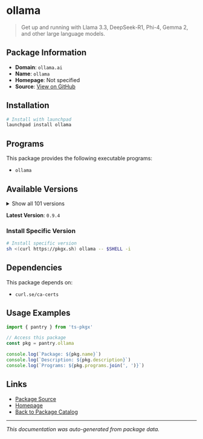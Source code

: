# ollama

> Get up and running with Llama 3.3, DeepSeek-R1, Phi-4, Gemma 2, and other large language models.

## Package Information

- **Domain**: `ollama.ai`
- **Name**: `ollama`
- **Homepage**: Not specified
- **Source**: [View on GitHub](https://github.com/pkgxdev/pantry/tree/main/projects/ollama.ai/package.yml)

## Installation

```bash
# Install with launchpad
launchpad install ollama
```

## Programs

This package provides the following executable programs:

- `ollama`

## Available Versions

<details>
<summary>Show all 101 versions</summary>

- `0.9.4`, `0.9.3`, `0.9.2`, `0.9.1`, `0.9.0`
- `0.8.0`, `0.7.1`, `0.7.0`, `0.6.8`, `0.6.7`
- `0.6.6`, `0.6.5`, `0.6.4`, `0.6.3`, `0.6.2`
- `0.6.1`, `0.6.0`, `0.5.13`, `0.5.12`, `0.5.11`
- `0.5.10`, `0.5.8`, `0.5.7`, `0.5.6`, `0.5.5`
- `0.5.4`, `0.5.3`, `0.5.2`, `0.5.1`, `0.5.0`
- `0.4.7`, `0.4.6`, `0.4.5`, `0.4.4`, `0.4.3`
- `0.4.2`, `0.4.1`, `0.4.0`, `0.3.14`, `0.3.13`
- `0.3.12`, `0.3.11`, `0.3.10`, `0.3.9`, `0.3.8`
- `0.3.7`, `0.3.6`, `0.3.5`, `0.3.4`, `0.3.3`
- `0.3.2`, `0.3.1`, `0.3.0`, `0.2.8`, `0.2.7`
- `0.2.6`, `0.2.5`, `0.2.4`, `0.2.3`, `0.2.2`
- `0.2.1`, `0.2.0`, `0.1.48`, `0.1.47`, `0.1.46`
- `0.1.45`, `0.1.44`, `0.1.43`, `0.1.42`, `0.1.41`
- `0.1.40`, `0.1.39`, `0.1.38`, `0.1.37`, `0.1.36`
- `0.1.35`, `0.1.34`, `0.1.33`, `0.1.32`, `0.1.31`
- `0.1.30`, `0.1.29`, `0.1.28`, `0.1.27`, `0.1.26`
- `0.1.25`, `0.1.24`, `0.1.23`, `0.1.22`, `0.1.21`
- `0.1.20`, `0.1.19`, `0.1.18`, `0.1.17`, `0.1.16`
- `0.1.0`, `0.0.21`, `0.0.20`, `0.0.19`, `0.0.18`
- `0.0.17`

</details>

**Latest Version**: `0.9.4`

### Install Specific Version

```bash
# Install specific version
sh <(curl https://pkgx.sh) ollama -- $SHELL -i
```

## Dependencies

This package depends on:

- `curl.se/ca-certs`

## Usage Examples

```typescript
import { pantry } from 'ts-pkgx'

// Access this package
const pkg = pantry.ollama

console.log(`Package: ${pkg.name}`)
console.log(`Description: ${pkg.description}`)
console.log(`Programs: ${pkg.programs.join(', ')}`)
```

## Links

- [Package Source](https://github.com/pkgxdev/pantry/tree/main/projects/ollama.ai/package.yml)
- [Homepage](#)
- [Back to Package Catalog](../../package-catalog.md)

---

*This documentation was auto-generated from package data.*
